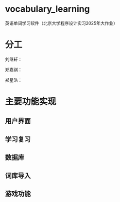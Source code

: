 # vocabulary_learning
英语单词学习软件（北京大学程序设计实习2025年大作业）

# 分工
刘继轩：

郑嘉祺：

郑星浩：

# 主要功能实现
  ## 用户界面

  ## 学习复习

  ## 数据库

  ## 词库导入

  ## 游戏功能
